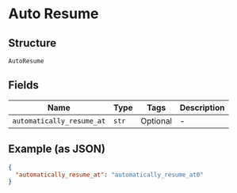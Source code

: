 
# Auto Resume

## Structure

`AutoResume`

## Fields

| Name | Type | Tags | Description |
|  --- | --- | --- | --- |
| `automatically_resume_at` | `str` | Optional | - |

## Example (as JSON)

```json
{
  "automatically_resume_at": "automatically_resume_at0"
}
```


